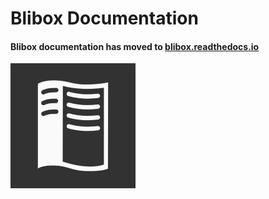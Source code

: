 # Blibox Documentation

#### Blibox documentation has moved to [blibox.readthedocs.io](https://blibox.readthedocs.io)

<a href="https://blibox.readthedocs.io" title="Blibox Documentation">
  <img style="width:200px;height:200px;" widh="200" height="200" title="Blibox Documentation" name="Blibox Documentation" src="https://raw.githubusercontent.com/cytopia/icons/master/400x400/readthedocs.png" />
</a>

